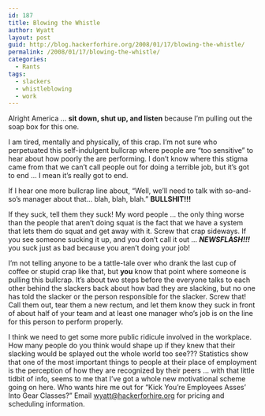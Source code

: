```yaml
---
id: 187
title: Blowing the Whistle
author: Wyatt
layout: post
guid: http://blog.hackerforhire.org/2008/01/17/blowing-the-whistle/
permalink: /2008/01/17/blowing-the-whistle/
categories:
  - Rants
tags:
  - slackers
  - whistleblowing
  - work
---
```

Alright America &#8230; **sit down, shut up, and listen** because I&#8217;m pulling out the soap box for this one.

I am tired, mentally and physically, of this crap. I&#8217;m not sure who perpetuated this self-indulgent bullcrap where people are &#8220;too sensitive&#8221; to hear about how poorly the are performing. I don&#8217;t know where this stigma came from that we can&#8217;t call people out for doing a terrible job, but it&#8217;s got to end &#8230; I mean it&#8217;s really got to end.

If I hear one more bullcrap line about, &#8220;Well, we&#8217;ll need to talk with so-and-so&#8217;s manager about that&#8230; blah, blah, blah.&#8221; **BULLSHIT!!!**

If they suck, tell them they suck! My word people &#8230; the only thing worse than the people that aren&#8217;t doing squat is the fact that we have a system that lets them do squat and get away with it. Screw that crap sideways. If you see someone sucking it up, and you don&#8217;t call it out &#8230; ***NEWSFLASH!!!*** you suck just as bad because you aren&#8217;t doing your job!

I&#8217;m not telling anyone to be a tattle-tale over who drank the last cup of coffee or stupid crap like that, but **you** know that point where someone is pulling this bullcrap. It&#8217;s about two steps before the everyone talks to each other behind the slackers back about how bad they are slacking, but no one has told the slacker or the person responsible for the slacker. Screw that! Call them out, tear them a new rectum, and let them know they suck in front of about half of your team and at least one manager who&#8217;s job is on the line for this person to perform properly.

I think we need to get some more public ridicule involved in the workplace. How many people do you think would shape up if they knew that their slacking would be splayed out the whole world too see??? Statistics show that one of the most important things to people at their place of employment is the perception of how they are recognized by their peers &#8230; with that little tidbit of info, seems to me that I&#8217;ve got a whole new motivational scheme going on here. Who wants hire me out for &#8220;Kick You&#8217;re Employees Asses&#8217; Into Gear Classes?&#8221; Email <wyatt@hackerforhire.org> for pricing and scheduling information.